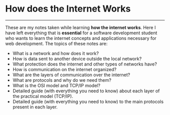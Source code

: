 # How does the Internet Works
---
These are my notes taken while learning **how the internet works**. Here I have left everything that is **essential** for a software development student who wants to learn the internet concepts and applications necessary for web development.
The topics of these notes are:
* What is a network and how does it work?
* How is data sent to another device outside the local network?
* What protection does the internet and other types of networks have?
* How is communication on the internet organized?
* What are the layers of communication over the internet?
* What are protocols and why do we need them?
* What is the OSI model and TCP/IP model?
* Detailed guide (with everything you need to know) about each layer of the practical model (TCP/IP).
* Detailed guide (with everything you need to know) to the main protocols present in each layer.
